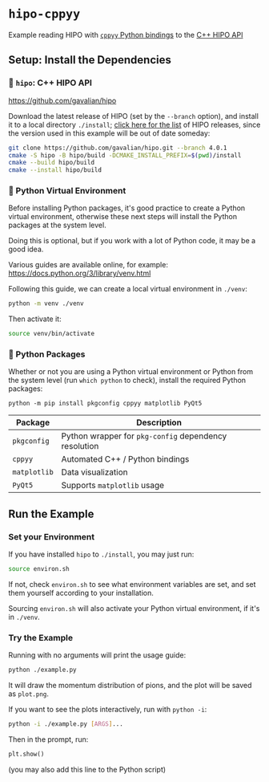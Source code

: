 # `hipo-cppyy`
Example reading HIPO with [`cppyy` Python bindings](https://cppyy.readthedocs.io/en/latest/)
to the [C++ HIPO API](https://github.com/gavalian/hipo)

## Setup: Install the Dependencies

### 🔶 `hipo`: C++ HIPO API
<https://github.com/gavalian/hipo>

Download the latest release of HIPO (set by the `--branch` option), and install it to a local directory `./install`; [click here for the list](https://github.com/gavalian/hipo/tags) of HIPO releases, since the version used in this example will be out of date someday:
```bash
git clone https://github.com/gavalian/hipo.git --branch 4.0.1
cmake -S hipo -B hipo/build -DCMAKE_INSTALL_PREFIX=$(pwd)/install
cmake --build hipo/build
cmake --install hipo/build
```

### 🔶 Python Virtual Environment
Before installing Python packages, it's good practice to create a Python virtual environment, otherwise these next
steps will install the Python packages at the system level.

Doing this is optional, but if you work with a lot of Python code, it may be a good idea.

Various guides are available online, for example: <https://docs.python.org/3/library/venv.html>

Following this guide, we can create a local virtual environment in `./venv`:
```bash
python -m venv ./venv
```
Then activate it:
```bash
source venv/bin/activate
```

### 🔶 Python Packages
Whether or not you are using a Python virtual environment or Python from the system level (run `which python` to check), install the required Python packages:
```
python -m pip install pkgconfig cppyy matplotlib PyQt5
```

| Package      | Description                                           |
| ---          | ---                                                   |
| `pkgconfig`  | Python wrapper for `pkg-config` dependency resolution |
| `cppyy`      | Automated C++ / Python bindings                       |
| `matplotlib` | Data visualization                                    |
| `PyQt5`      | Supports `matplotlib` usage                           |

## Run the Example

### Set your Environment
If you have installed `hipo` to `./install`, you may just run:
```bash
source environ.sh
```
If not, check `environ.sh` to see what environment variables are set, and set them yourself according to your installation.

Sourcing `environ.sh` will also activate your Python virtual environment, if it's in `./venv`.

### Try the Example
Running with no arguments will print the usage guide:
```bash
python ./example.py
```
It will draw the momentum distribution of pions, and the plot will be saved as `plot.png`.

If you want to see the plots interactively, run with `python -i`:
```bash
python -i ./example.py [ARGS]...
```
Then in the prompt, run:
```python
plt.show()
```
(you may also add this line to the Python script)
